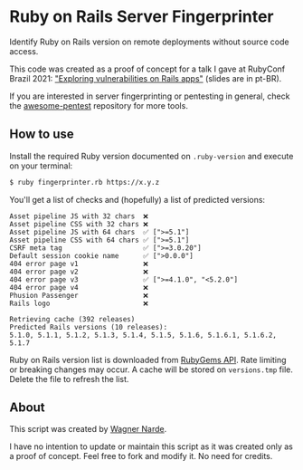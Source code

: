 # Ruby on Rails Server Fingerprinter

Identify Ruby on Rails version on remote deployments without source code access.

This code was created as a proof of concept for a talk I gave at RubyConf Brazil 2021: ["Exploring vulnerabilities on Rails apps"](https://docs.google.com/presentation/d/1uo9HnTKWsfpayu_HjxMe9YjWLlVuR7xD02ixmUrHMDs/edit?usp=sharing) (slides are in pt-BR).

If you are interested in server fingerprinting or pentesting in general, check the [awesome-pentest](https://github.com/enaqx/awesome-pentest) repository for more tools.

## How to use

Install the required Ruby version documented on `.ruby-version` and execute on your terminal:

```bash
$ ruby fingerprinter.rb https://x.y.z

```

You'll get a list of checks and (hopefully) a list of predicted versions:

```
Asset pipeline JS with 32 chars  ❌
Asset pipeline CSS with 32 chars ❌
Asset pipeline JS with 64 chars  ✅ [">=5.1"]
Asset pipeline CSS with 64 chars ✅ [">=5.1"]
CSRF meta tag                    ✅ [">=3.0.20"]
Default session cookie name      ✅ [">0.0.0"]
404 error page v1                ❌
404 error page v2                ❌
404 error page v3                ✅ [">=4.1.0", "<5.2.0"]
404 error page v4                ❌
Phusion Passenger                ❌
Rails logo                       ❌

Retrieving cache (392 releases)
Predicted Rails versions (10 releases):
5.1.0, 5.1.1, 5.1.2, 5.1.3, 5.1.4, 5.1.5, 5.1.6, 5.1.6.1, 5.1.6.2, 5.1.7
```

Ruby on Rails version list is downloaded from [RubyGems API](https://guides.rubygems.org/rubygems-org-api/). Rate limiting or breaking changes may occur. A cache will be stored on `versions.tmp` file. Delete the file to refresh the list.

## About

This script was created by [Wagner Narde](https://github.com/wagner).

I have no intention to update or maintain this script as it was created only as a proof of concept.
Feel free to fork and modify it. No need for credits.